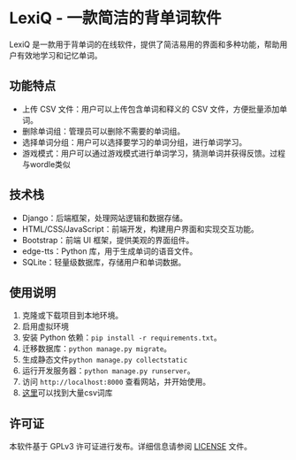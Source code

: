 # LexiQ - 一款简洁的背单词软件

LexiQ 是一款用于背单词的在线软件，提供了简洁易用的界面和多种功能，帮助用户有效地学习和记忆单词。

## 功能特点

- 上传 CSV 文件：用户可以上传包含单词和释义的 CSV 文件，方便批量添加单词。
- 删除单词组：管理员可以删除不需要的单词组。
- 选择单词分组：用户可以选择要学习的单词分组，进行单词学习。
- 游戏模式：用户可以通过游戏模式进行单词学习，猜测单词并获得反馈。过程与wordle类似

## 技术栈

- Django：后端框架，处理网站逻辑和数据存储。
- HTML/CSS/JavaScript：前端开发，构建用户界面和实现交互功能。
- Bootstrap：前端 UI 框架，提供美观的界面组件。
- edge-tts：Python 库，用于生成单词的语音文件。
- SQLite：轻量级数据库，存储用户和单词数据。

## 使用说明

1. 克隆或下载项目到本地环境。
2. 启用虚拟环境
3. 安装 Python 依赖：`pip install -r requirements.txt`。
4. 迁移数据库：`python manage.py migrate`。
5. 生成静态文件`python manage.py collectstatic `
6. 运行开发服务器：`python manage.py runserver`。
7. 访问 `http://localhost:8000` 查看网站，并开始使用。
8. [这里](https://github.com/busiyiworld/maimemo-export/tree/main/libraries/csv)可以找到大量csv词库


## 许可证

本软件基于 GPLv3 许可证进行发布。详细信息请参阅 [LICENSE](LICENSE) 文件。


